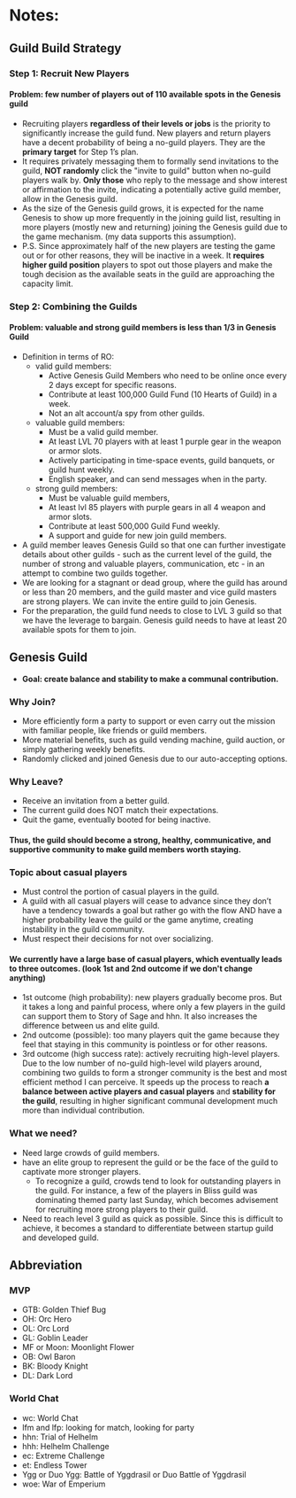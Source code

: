 # Notes:

## Guild Build Strategy
### Step 1: Recruit New Players
#### Problem: **few number of players** out of 110 available spots in the Genesis guild
- Recruiting players **regardless of their levels or jobs** is the priority to significantly increase the guild fund. New players and return players have a decent probability of being a no-guild players. They are the **primary target** for Step 1’s plan.
- It requires privately messaging them to formally send invitations to the guild, **NOT randomly** click the "invite to guild" button when no-guild players walk by. **Only those** who reply to the message and show interest or affirmation to the invite, indicating a potentially active guild member, allow in the Genesis guild.
- As the size of the Genesis guild grows, it is expected for the name Genesis to show up more frequently in the joining guild list, resulting in more players (mostly new and returning) joining the Genesis guild due to the game mechanism. (my data supports this assumption).
- P.S. Since approximately half of the new players are testing the game out or for other reasons, they will be inactive in a week. It **requires higher guild position** players to spot out those players and make the tough decision as the available seats in the guild are approaching the capacity limit. 

### Step 2: Combining the Guilds
#### Problem: valuable and strong guild members is less than 1/3 in Genesis Guild
- Definition in terms of RO:
  - valid guild members: 
    - Active Genesis Guild Members who need to be online once every 2 days except for specific reasons. 
    - Contribute at least 100,000 Guild Fund  (10 Hearts of Guild) in a week. 
    - Not an alt account/a spy from other guilds.
  - valuable guild members: 
    - Must be a valid guild member. 
    - At least LVL 70 players with at least 1 purple gear in the weapon or armor slots. 
    - Actively participating in time-space events, guild banquets, or guild hunt weekly. 
    - English speaker, and can send messages when in the party. 
  - strong guild members:
    - Must be valuable guild members, 
    - At least lvl 85 players with purple gears in all 4 weapon and armor slots.
    - Contribute at least 500,000 Guild Fund weekly. 
    - A support and guide for new join guild members.
- A guild member leaves Genesis Guild so that one can further investigate details about other guilds - such as the current level of the guild, the number of strong and valuable players, communication, etc - in an attempt to combine two guilds together. 
- We are looking for a stagnant or dead group, where the guild has around or less than 20 members, and the guild master and vice guild masters are strong players. We can invite the entire guild to join Genesis. 
- For the preparation, the guild fund needs to close to LVL 3 guild so that we have the leverage to bargain. Genesis guild needs to have at least 20 available spots for them to join.


## Genesis Guild
- **Goal: create balance and stability to make a communal contribution.**
### Why Join?
 - More efficiently form a party to support or even carry out the mission with familiar people, like friends or guild members.
 - More material benefits, such as guild vending machine, guild auction, or simply gathering weekly benefits.
 - Randomly clicked and joined Genesis due to our auto-accepting options.
### Why Leave?
 - Receive an invitation from a better guild.
 - The current guild does NOT match their expectations.
 - Quit the game, eventually booted for being inactive.
#### Thus, the guild should become a strong, healthy, communicative, and supportive community to make guild members worth staying.
### Topic about casual players
 - Must control the portion of casual players in the guild.
 - A guild with all casual players will cease to advance since they don’t have a tendency towards a goal but rather go with the flow AND have a higher probability 
leave the guild or the game anytime, creating instability in the guild community.
 - Must respect their decisions for not over socializing. 
#### We currently have a large base of casual players, which eventually leads to three outcomes. (look 1st and 2nd outcome if we don't change anything)
 - 1st outcome (high probability): new players gradually become pros. But it takes a long and painful process, where only a few players in the guild can support them to Story of Sage and hhn. It also increases the difference between us and elite guild.
 - 2nd outcome (possible): too many players quit the game because they feel that staying in this community is pointless or for other reasons.
 - 3rd outcome (high success rate): actively recruiting high-level players. Due to the low number of no-guild high-level wild players around, combining two guilds to form a stronger community is the best and most efficient method I can perceive. It speeds up the process to reach **a balance between active players and casual players** and **stability for the guild**, resulting in higher significant communal development much more than individual contribution. 

### What we need?
 - Need large crowds of guild members.
 - have an elite group to represent the guild or be the face of the guild to captivate more stronger players.
   - To recognize a guild, crowds tend to look for outstanding players in the guild. For instance, a few of the players in Bliss guild was dominating themed party last Sunday, which becomes advisement for recruiting more strong players to their guild.
 - Need to reach level 3 guild as quick as possible. Since this is difficult to achieve, it becomes a standard to differentiate between startup guild and developed guild.


 
## Abbreviation
### MVP
 - GTB: Golden Thief Bug
 - OH: Orc Hero
 - OL: Orc Lord 
 - GL: Goblin Leader
 - MF or Moon: Moonlight Flower
 - OB: Owl Baron
 - BK: Bloody Knight
 - DL: Dark Lord
### World Chat
 - wc: World Chat
 - lfm and lfp: looking for match, looking for party
 - hhn: Trial of Helhelm
 - hhh: Helhelm Challenge
 - ec: Extreme Challenge
 - et: Endless Tower
 - Ygg or Duo Ygg: Battle of Yggdrasil or Duo Battle of Yggdrasil
 - woe: War of Emperium
